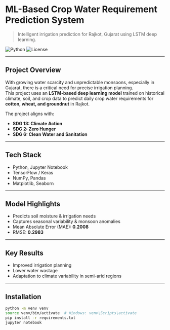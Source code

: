 #  ML-Based Crop Water Requirement Prediction System

> Intelligent irrigation prediction for Rajkot, Gujarat using LSTM deep learning.

![Python](https://img.shields.io/badge/Python-3.10%2B-blue)
![License](https://img.shields.io/badge/License-MIT-yellow)

---

##  Project Overview

With growing water scarcity and unpredictable monsoons, especially in Gujarat, there is a critical need for precise irrigation planning.  
This project uses an **LSTM-based deep learning model** trained on historical climate, soil, and crop data to predict daily crop water requirements for **cotton, wheat, and groundnut** in Rajkot.

The project aligns with:
- **SDG 13: Climate Action**
- **SDG 2: Zero Hunger**
- **SDG 6: Clean Water and Sanitation**

---

##  Tech Stack

- Python, Jupyter Notebook
- TensorFlow / Keras
- NumPy, Pandas
- Matplotlib, Seaborn

---

##  Model Highlights

- Predicts soil moisture & irrigation needs
- Captures seasonal variability & monsoon anomalies
- Mean Absolute Error (MAE): **0.2008**
- RMSE: **0.2983**

---

##  Key Results

- Improved irrigation planning
- Lower water wastage
- Adaptation to climate variability in semi-arid regions

---

##  Installation

```bash
python -m venv venv
source venv/bin/activate  # Windows: venv\Scripts\activate
pip install -r requirements.txt
jupyter notebook
